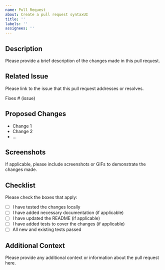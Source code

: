 ```yaml
---
name: Pull Request
about: Create a pull request syntaxUI
title: ''
labels: ''
assignees: ''
---
```


## Description

Please provide a brief description of the changes made in this pull request.

## Related Issue

Please link to the issue that this pull request addresses or resolves.

Fixes # (issue)

## Proposed Changes

- Change 1
- Change 2
- ...

## Screenshots

If applicable, please include screenshots or GIFs to demonstrate the changes made.

## Checklist

Please check the boxes that apply:

- [ ] I have tested the changes locally
- [ ] I have added necessary documentation (if applicable)
- [ ] I have updated the README (if applicable)
- [ ] I have added tests to cover the changes (if applicable)
- [ ] All new and existing tests passed

## Additional Context

Please provide any additional context or information about the pull request here.
